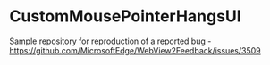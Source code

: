 # CustomMousePointerHangsUI

Sample repository for reproduction of a reported bug - https://github.com/MicrosoftEdge/WebView2Feedback/issues/3509
